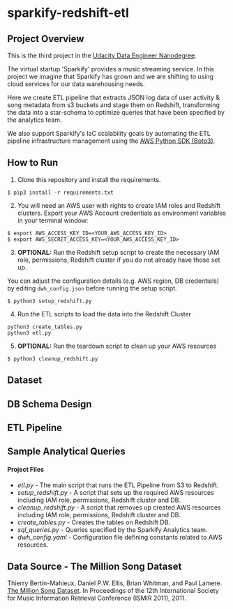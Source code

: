 # sparkify-redshift-etl 
## Project Overview
This is the third project in the 
[Udacity Data Engineer Nanodegree](https://www.udacity.com/course/data-engineer-nanodegree--nd027).

The virtual startup 'Sparkify' provides a music streaming service. In this
 project we imagine that Sparkify has grown and we are shifting to using cloud 
 services for our data warehousing needs. 

Here we create ETL pipeline that extracts JSON log data of user activity & song 
metadata from s3 buckets and stage them on Redshift, transforming the data
into a star-schema to optimize queries that have been specified by the analytics team. 

We also support Sparkify's IaC scalability goals by automating the ETL pipeline
infrastructure management using the 
[AWS Python SDK (Boto3)](https://boto3.amazonaws.com/v1/documentation/api/latest/index.html).

## How to Run
1. Clone this repository and install the requirements.
```
$ pip3 install -r requirements.txt
```

2. You will need an AWS user with rights to create IAM roles and Redshift
 clusters. Export your AWS Account credentials as environment variables in
 your terminal window:

```
$ export AWS_ACCESS_KEY_ID=<YOUR_AWS_ACCESS_KEY_ID>
$ export AWS_SECRET_ACCESS_KEY=<YOUR_AWS_ACCESS_KEY_ID>
```

3. **OPTIONAL:** Run the Redshift setup script to create the necessary IAM 
role, permissions, Redshift cluster if you do not already have those set up.

You can adjust the configuration details (e.g. AWS region, DB credentials) by
 editing `dwh_config.json` before running the setup script. 
 
```
$ python3 setup_redshift.py
```

4. Run the ETL scripts to load the data into the Redshift Cluster
```
python3 create_tables.py
python3 etl.py
```

5. **OPTIONAL:** Run the teardown script to clean up your AWS resources
```
$ python3 cleanup_redshift.py
```

## Dataset


## DB Schema Design


## ETL Pipeline


## Sample Analytical Queries


#### Project Files
* _etl.py_ - The main script that runs the ETL Pipeline from S3 to Redshift.
* _setup_redshift.py_ - A script that sets up the required AWS resources
 including IAM role, permissions, Redshift cluster and DB.
* _cleanup_redshift.py_ - A script that removes up created AWS resources
 including IAM role, permissions, Redshift cluster and DB.
* _create_tables.py_ - Creates the tables on Redshift DB.
* _sql_queries.py_ - Queries specified by the Sparkify Analytics team.
* _dwh_config.yaml_ - Configuration file defining constants related to AWS
 resources.

## Data Source - The Million Song Dataset
Thierry Bertin-Mahieux, Daniel P.W. Ellis, Brian Whitman, and Paul Lamere.
[The Million Song Dataset](http://millionsongdataset.com/). In Proceedings of 
the 12th International Society for Music Information Retrieval Conference
 (ISMIR 2011), 2011.